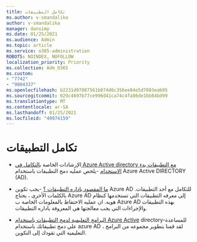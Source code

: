 ```yaml
---
title: تكامل التطبيقات
ms.author: v-smandalika
author: v-smandalika
manager: dansimp
ms.date: 01/25/2021
ms.audience: Admin
ms.topic: article
ms.service: o365-administration
ROBOTS: NOINDEX, NOFOLLOW
localization_priority: Priority
ms.collection: Adm_O365
ms.custom:
- "7742"
- "9004337"
ms.openlocfilehash: b2231d07087561b074d6c356ee84e5d7083eab95
ms.sourcegitcommit: 029c4697b77ce996d41ca74c4fa86de1bb84bd99
ms.translationtype: MT
ms.contentlocale: ar-SA
ms.lasthandoff: 01/25/2021
ms.locfileid: "49974159"
---
```

# <a name="application--integration"></a>تكامل التطبيقات

- الإرشادات الخاصة [بالتكامل في Azure Active directory مع التطبيقات بدء الاستخدام](https://docs.microsoft.com/azure/active-directory/manage-apps/plan-an-application-integration) -يلخص عمليه دمج التطبيقات باستخدام Azure Active DIRECTORY (AD).

- [ما المقصود باداره التطبيقات ؟](https://docs.microsoft.com/azure/active-directory/manage-apps/what-is-application-management)  -يجب تكوين Azure AD للتكامل مع أحد التطبيقات. بالكلمات الأخرى ، يحتاج Azure AD إلى معرفه التطبيقات التي تستخدمها كنظام هويه. ان عمليه الاحتفاظ بالمعلومات الخاصة ب Azure AD بهذه التطبيقات والإجراءات التي يجب معالجتها هي المعروفة باداره التطبيقات.

- [البرامج التعليمية لدمج التطبيقات باستخدام Azure Active](https://docs.microsoft.com/azure/active-directory/saas-apps/tutorial-list)  directory-للمساعدة علي دمج تطبيقاتك باستخدام azure AD ، لقد قمنا بتطوير مجموعه من البرامج التعليمية التي تقودك إلى التكوين.

